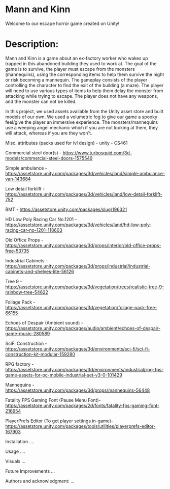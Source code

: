 # Mann and Kinn
Welcome to our escape horror game created on Unity!


# Description:

Mann and Kinn is a game about an ex-factory worker who wakes up trapped in this abandoned
building they used to work at. The goal of the game is to survive, 
the player must escape from the monsters (mannequins), using the corresponding items 
to help them survive the night or risk becoming a mannequin. The gameplay consists of 
the player controlling the character to find the exit of the building (a maze). 
The player will need to use various types of items to help them delay the monster from attacking 
while trying to escape. The player does not have any weapons, and the monster can not be killed.

In this project, we used assets available from the Unity asset store and built models of our own.
We used a volumetric fog to give our game a spooky feel/give the player an immersive experience.
The monsters/mannequins use a weeping angel mechanic which if you are not looking at them,
they will attack, whereas if you are they won't. 



Misc. attributes (packs used for lvl design) - unity - CS461


Commercial steel door(s) - https://www.turbosquid.com/3d-models/commercial-steel-doors-1575549

Simple ambulance - https://assetstore.unity.com/packages/3d/vehicles/land/simple-ambulance-van-143684

Low detail forklift - https://assetstore.unity.com/packages/3d/vehicles/land/low-detail-forklift-752

BMT - https://assetstore.unity.com/packages/slug/196321

HD Low Poly Racing Car No.1201 - https://assetstore.unity.com/packages/3d/vehicles/land/hd-low-poly-racing-car-no-1201-118603

Old Office Props - https://assetstore.unity.com/packages/3d/props/interior/old-office-props-free-53735

Industrial Cabinets - https://assetstore.unity.com/packages/3d/props/industrial/industrial-cabinets-and-shelves-lite-56126

Tree 9 - https://assetstore.unity.com/packages/3d/vegetation/trees/realistic-tree-9-rainbow-tree-54622

Foliage Pack - https://assetstore.unity.com/packages/3d/vegetation/foliage-pack-free-66155

Echoes of Despair (Ambient sound) - https://assetstore.unity.com/packages/audio/ambient/echoes-of-despair-game-music-280589

SciFi Construction - https://assetstore.unity.com/packages/3d/environments/sci-fi/sci-fi-construction-kit-modular-159280

RPG factory - https://assetstore.unity.com/packages/3d/environments/industrial/rpg-fps-game-assets-for-pc-mobile-industrial-set-v3-0-101429

Mannequins - https://assetstore.unity.com/packages/3d/props/mannequins-56448

Fatality FPS Gaming Font (Pause Menu Font)- https://assetstore.unity.com/packages/2d/fonts/fatality-fps-gaming-font-216954

PlayerPrefs Editor (To get player settings in-game)- https://assetstore.unity.com/packages/tools/utilities/playerprefs-editor-167903



Installation
....

Usage
....

Visuals
...

Future Improvements
...

Authors and acknowledgment:
...
